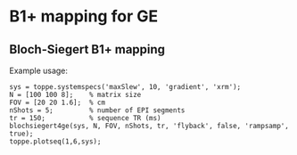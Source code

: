 # B1+ mapping for GE

## Bloch-Siegert B1+ mapping

Example usage:
```
sys = toppe.systemspecs('maxSlew', 10, 'gradient', 'xrm');                
N = [100 100 8];    % matrix size
FOV = [20 20 1.6];  % cm
nShots = 5;         % number of EPI segments
tr = 150;           % sequence TR (ms)
blochsiegert4ge(sys, N, FOV, nShots, tr, 'flyback', false, 'rampsamp', true);
toppe.plotseq(1,6,sys);

```

